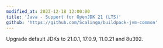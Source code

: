 ```yaml
---
modified_at: 2023-12-18 12:00:00
title: 'Java - Support for OpenJDK 21 (LTS)'
github: 'https://github.com/Scalingo/buildpack-jvm-common'
---
```


Upgrade default JDKs to 21.0.1, 17.0.9, 11.0.21 and 8u392.
